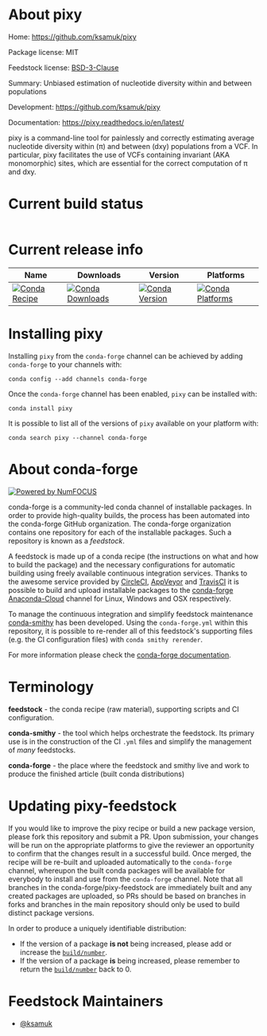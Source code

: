 About pixy
==========

Home: https://github.com/ksamuk/pixy

Package license: MIT

Feedstock license: [BSD-3-Clause](https://github.com/conda-forge/pixy-feedstock/blob/master/LICENSE.txt)

Summary: Unbiased estimation of nucleotide diversity within and between populations

Development: https://github.com/ksamuk/pixy

Documentation: https://pixy.readthedocs.io/en/latest/

pixy is a command-line tool for painlessly and correctly estimating
average nucleotide diversity within (π) and between (dxy) populations from a VCF.
In particular, pixy facilitates the use of VCFs containing invariant (AKA monomorphic)
sites, which are essential for the correct computation of π and dxy.


Current build status
====================


<table>
</table>

Current release info
====================

| Name | Downloads | Version | Platforms |
| --- | --- | --- | --- |
| [![Conda Recipe](https://img.shields.io/badge/recipe-pixy-green.svg)](https://anaconda.org/conda-forge/pixy) | [![Conda Downloads](https://img.shields.io/conda/dn/conda-forge/pixy.svg)](https://anaconda.org/conda-forge/pixy) | [![Conda Version](https://img.shields.io/conda/vn/conda-forge/pixy.svg)](https://anaconda.org/conda-forge/pixy) | [![Conda Platforms](https://img.shields.io/conda/pn/conda-forge/pixy.svg)](https://anaconda.org/conda-forge/pixy) |

Installing pixy
===============

Installing `pixy` from the `conda-forge` channel can be achieved by adding `conda-forge` to your channels with:

```
conda config --add channels conda-forge
```

Once the `conda-forge` channel has been enabled, `pixy` can be installed with:

```
conda install pixy
```

It is possible to list all of the versions of `pixy` available on your platform with:

```
conda search pixy --channel conda-forge
```


About conda-forge
=================

[![Powered by NumFOCUS](https://img.shields.io/badge/powered%20by-NumFOCUS-orange.svg?style=flat&colorA=E1523D&colorB=007D8A)](http://numfocus.org)

conda-forge is a community-led conda channel of installable packages.
In order to provide high-quality builds, the process has been automated into the
conda-forge GitHub organization. The conda-forge organization contains one repository
for each of the installable packages. Such a repository is known as a *feedstock*.

A feedstock is made up of a conda recipe (the instructions on what and how to build
the package) and the necessary configurations for automatic building using freely
available continuous integration services. Thanks to the awesome service provided by
[CircleCI](https://circleci.com/), [AppVeyor](https://www.appveyor.com/)
and [TravisCI](https://travis-ci.com/) it is possible to build and upload installable
packages to the [conda-forge](https://anaconda.org/conda-forge)
[Anaconda-Cloud](https://anaconda.org/) channel for Linux, Windows and OSX respectively.

To manage the continuous integration and simplify feedstock maintenance
[conda-smithy](https://github.com/conda-forge/conda-smithy) has been developed.
Using the ``conda-forge.yml`` within this repository, it is possible to re-render all of
this feedstock's supporting files (e.g. the CI configuration files) with ``conda smithy rerender``.

For more information please check the [conda-forge documentation](https://conda-forge.org/docs/).

Terminology
===========

**feedstock** - the conda recipe (raw material), supporting scripts and CI configuration.

**conda-smithy** - the tool which helps orchestrate the feedstock.
                   Its primary use is in the construction of the CI ``.yml`` files
                   and simplify the management of *many* feedstocks.

**conda-forge** - the place where the feedstock and smithy live and work to
                  produce the finished article (built conda distributions)


Updating pixy-feedstock
=======================

If you would like to improve the pixy recipe or build a new
package version, please fork this repository and submit a PR. Upon submission,
your changes will be run on the appropriate platforms to give the reviewer an
opportunity to confirm that the changes result in a successful build. Once
merged, the recipe will be re-built and uploaded automatically to the
`conda-forge` channel, whereupon the built conda packages will be available for
everybody to install and use from the `conda-forge` channel.
Note that all branches in the conda-forge/pixy-feedstock are
immediately built and any created packages are uploaded, so PRs should be based
on branches in forks and branches in the main repository should only be used to
build distinct package versions.

In order to produce a uniquely identifiable distribution:
 * If the version of a package **is not** being increased, please add or increase
   the [``build/number``](https://docs.conda.io/projects/conda-build/en/latest/resources/define-metadata.html#build-number-and-string).
 * If the version of a package **is** being increased, please remember to return
   the [``build/number``](https://docs.conda.io/projects/conda-build/en/latest/resources/define-metadata.html#build-number-and-string)
   back to 0.

Feedstock Maintainers
=====================

* [@ksamuk](https://github.com/ksamuk/)

